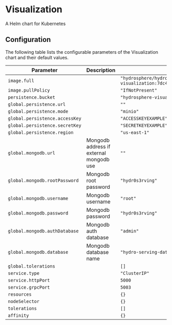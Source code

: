 
Visualization
===========

A Helm chart for Kubernetes


## Configuration

The following table lists the configurable parameters of the Visualization chart and their default values.

| Parameter                | Description             | Default        |
| ------------------------ | ----------------------- | -------------- |
| `image.full` |  | `"hydrosphere/hydro-visualization:7dc486f6d226b2ab326b978f934ca7c12cdf0bf8"` |
| `image.pullPolicy` |  | `"IfNotPresent"` |
| `persistence.bucket` |  | `"hydrosphere-visualization-artifacts"` |
| `global.persistence.url` |  | `""` |
| `global.persistence.mode` |  | `"minio"` |
| `global.persistence.accessKey` |  | `"ACCESSKEYEXAMPLE"` |
| `global.persistence.secretKey` |  | `"SECRETKEYEXAMPLE"` |
| `global.persistence.region` |  | `"us-east-1"` |
| `global.mongodb.url` | Mongodb address if external mongodb use | `""` |
| `global.mongodb.rootPassword` | Mongodb root password | `"hydr0s3rving"` |
| `global.mongodb.username` | Mongodb username | `"root"` |
| `global.mongodb.password` | Mongodb password | `"hydr0s3rving"` |
| `global.mongodb.authDatabase` | Mongodb auth database | `"admin"` |
| `global.mongodb.database` | Mongodb database name | `"hydro-serving-data-profiler"` |
| `global.tolerations` |  | `[]` |
| `service.type` |  | `"ClusterIP"` |
| `service.httpPort` |  | `5000` |
| `service.grpcPort` |  | `5003` |
| `resources` |  | `{}` |
| `nodeSelector` |  | `{}` |
| `tolerations` |  | `[]` |
| `affinity` |  | `{}` |





